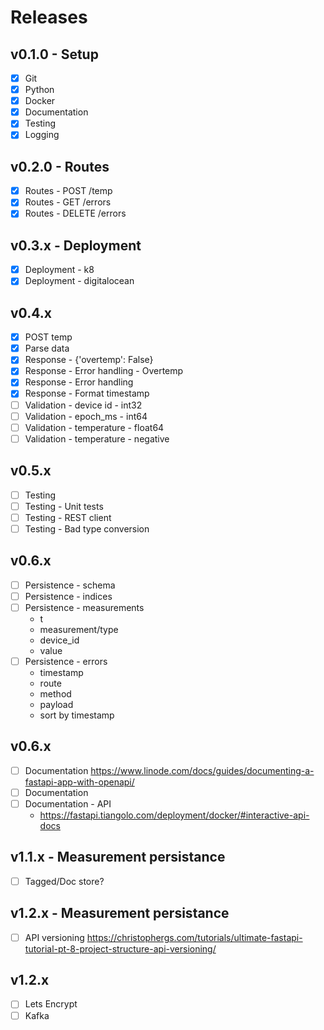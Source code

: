# Releases

## v0.1.0 - Setup
- [X] Git
- [X] Python
- [X] Docker
- [X] Documentation
- [X] Testing
- [X] Logging

## v0.2.0 - Routes
- [X] Routes - POST /temp
- [X] Routes - GET /errors
- [X] Routes - DELETE /errors

## v0.3.x - Deployment
- [X] Deployment - k8
- [X] Deployment - digitalocean

## v0.4.x
- [X] POST temp
- [X] Parse data
- [X] Response - {'overtemp': False}
- [X] Response - Error handling - Overtemp
- [X] Response - Error handling
- [X] Response - Format timestamp
- [ ] Validation - device id - int32
- [ ] Validation - epoch_ms - int64
- [ ] Validation - temperature - float64
- [ ] Validation - temperature - negative

## v0.5.x
- [ ] Testing
- [ ] Testing - Unit tests
- [ ] Testing - REST client
- [ ] Testing - Bad type conversion

## v0.6.x
- [ ] Persistence - schema
- [ ] Persistence - indices
- [ ] Persistence - measurements
    + t
    + measurement/type
    + device_id 
    + value 
- [ ] Persistence - errors
    + timestamp
    + route
    + method
    + payload
    + sort by timestamp

## v0.6.x
- [ ] Documentation
https://www.linode.com/docs/guides/documenting-a-fastapi-app-with-openapi/
- [ ] Documentation
- [ ] Documentation - API
  + https://fastapi.tiangolo.com/deployment/docker/#interactive-api-docs

## v1.1.x - Measurement persistance
- [ ] Tagged/Doc store?

## v1.2.x - Measurement persistance
- [ ] API versioning
    https://christophergs.com/tutorials/ultimate-fastapi-tutorial-pt-8-project-structure-api-versioning/

## v1.2.x
- [ ] Lets Encrypt
- [ ] Kafka
